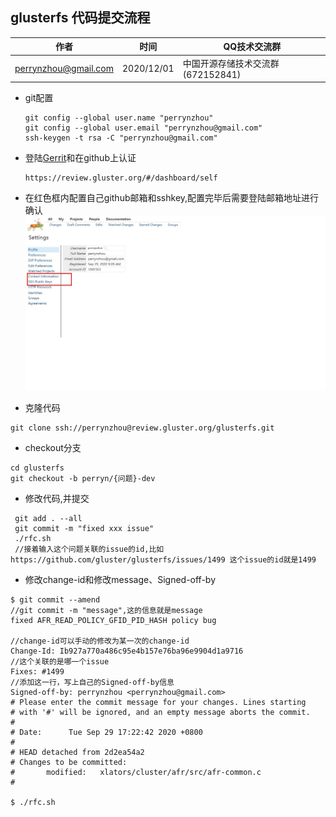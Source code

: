 ## glusterfs 代码提交流程

| 作者 | 时间 |QQ技术交流群 |
| ------ | ------ |------ |
| perrynzhou@gmail.com |2020/12/01 |中国开源存储技术交流群(672152841) |

- git配置

  ```
  git config --global user.name "perrynzhou"
  git config --global user.email "perrynzhou@gmail.com"
  ssh-keygen -t rsa -C "perrynzhou@gmail.com"
  ```

- 登陆[Gerrit](http://review.gluster.org/)和在github上认证

  ```
  https://review.gluster.org/#/dashboard/self
  ```
- 在红色框内配置自己github邮箱和sshkey,配置完毕后需要登陆邮箱地址进行确认
  ![avatar](../../images/config_2020929_111226.jpg)

- 克隆代码
```
git clone ssh://perrynzhou@review.gluster.org/glusterfs.git
```
- checkout分支
```
cd glusterfs
git checkout -b perryn/{问题}-dev
```
- 修改代码,并提交
```
 git add . --all
 git commit -m "fixed xxx issue"
 ./rfc.sh
 //接着输入这个问题关联的issue的id,比如https://github.com/gluster/glusterfs/issues/1499 这个issue的id就是1499
```
- 修改change-id和修改message、Signed-off-by

```
$ git commit --amend
//git commit -m "message",这的信息就是message
fixed AFR_READ_POLICY_GFID_PID_HASH policy bug

//change-id可以手动的修改为某一次的change-id
Change-Id: Ib927a770a486c95e4b157e76ba96e9904d1a9716
//这个关联的是哪一个issue
Fixes: #1499
//添加这一行，写上自己的Signed-off-by信息
Signed-off-by: perrynzhou <perrynzhou@gmail.com>                                                                                                       
# Please enter the commit message for your changes. Lines starting
# with '#' will be ignored, and an empty message aborts the commit.
#                        
# Date:      Tue Sep 29 17:22:42 2020 +0800
#                        
# HEAD detached from 2d2ea54a2
# Changes to be committed:
#       modified:   xlators/cluster/afr/src/afr-common.c
#      

$ ./rfc.sh
```